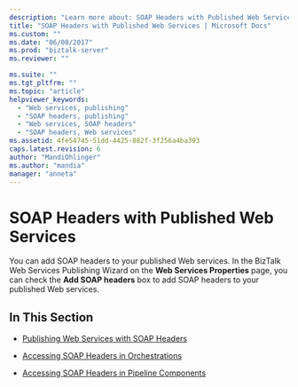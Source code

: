 ```yaml
---
description: "Learn more about: SOAP Headers with Published Web Services"
title: "SOAP Headers with Published Web Services | Microsoft Docs"
ms.custom: ""
ms.date: "06/08/2017"
ms.prod: "biztalk-server"
ms.reviewer: ""

ms.suite: ""
ms.tgt_pltfrm: ""
ms.topic: "article"
helpviewer_keywords: 
  - "Web services, publishing"
  - "SOAP headers, publishing"
  - "Web services, SOAP headers"
  - "SOAP headers, Web services"
ms.assetid: 4fe54745-51dd-4425-882f-3f256a4ba393
caps.latest.revision: 6
author: "MandiOhlinger"
ms.author: "mandia"
manager: "anneta"
---
```

# SOAP Headers with Published Web Services
You can add SOAP headers to your published Web services. In the BizTalk Web Services Publishing Wizard on the **Web Services Properties** page, you can check the **Add SOAP headers** box to add SOAP headers to your published Web services.  
  
## In This Section  
  
-   [Publishing Web Services with SOAP Headers](../core/publishing-web-services-with-soap-headers.md)  
  
-   [Accessing SOAP Headers in Orchestrations](../core/accessing-soap-headers-in-orchestrations.md)  
  
-   [Accessing SOAP Headers in Pipeline Components](../core/accessing-soap-headers-in-pipeline-components.md)
